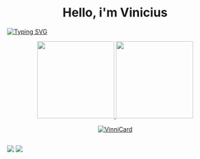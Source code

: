 
<h1 align="center">Hello, i'm Vinicius </h1> 

<a href="https://git.io/typing-svg"><img src="https://readme-typing-svg.herokuapp.com?font=Fira+Code&pause=1000&color=000000&width=435&lines=Estudante+de+engenharia+de+software" alt="Typing SVG" /></a>


  <div align="center">
<a href="https://github.com/VinniCard">
<img height="180" src="https://github-readme-stats.vercel.app/api?username=VinniCard&show_icons=true&theme=highcontrast&include_all_commits=true&count_private=true"/>
<img height="180em" src="https://github-readme-stats.vercel.app/api/top-langs/?username=VinniCard&layout=compact&langs_count=7&theme=highcontrast"/>
<p><img align="center" src="https://github-readme-streak-stats.herokuapp.com/?user=VinniCard&&theme=highcontrast" alt="VinniCard" /></p>
 </div>
  
  ##
  
 <div> 
 <a href = "mailto:viniciuscardjr@gmail.com"><img src="https://img.shields.io/badge/-Gmail-%23333?style=for-the-badge&logo=gmail&logoColor=white" target="_blank"></a>
 <a href="https://www.instagram.com/vnnicard/" target="_blank"><img src="https://img.shields.io/badge/-Instagram-%23E4405F?style=for-the-badge&logo=instagram&logoColor=white" target="_blank"></a>
 
  </div> 
 

